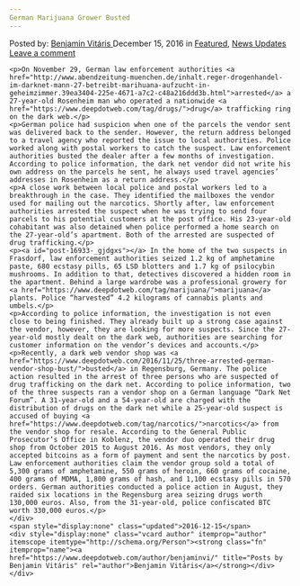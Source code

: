 ```yaml
---
German Marijuana Grower Busted
---
```

<article class="post-listing post-16933 post type-post status-publish format-standard has-post-thumbnail hentry 
    <div class="post-inner">
        <span>Posted by: <a href="https://www.deepdotweb.com/author/benjaminvi/" title="">Benjamin Vitáris </a></span>
    <span>December 15, 2016</span>
    <span>in <a href="https://www.deepdotweb.com/category/deepdot-news/" rel="category tag">Featured</a>, <a href="https://www.deepdotweb.com/category/news-updates/" rel="category tag">News Updates</a></span>
    <span><a href="https://www.deepdotweb.com/2016/12/15/german-marijuana-grower-busted/#respond">Leave a comment</a></span>
    </p>
    <div class="clear"></div>
    
    <p>On November 29, German law enforcement authorities <a href="http://www.abendzeitung-muenchen.de/inhalt.reger-drogenhandel-im-darknet-mann-27-betreibt-marihuana-aufzucht-in-geheimzimmer.39ea3404-225e-4671-a7c2-c48a216ddd3b.html">arrested</a> a 27-year-old Rosenheim man who operated a nationwide <a href="https://www.deepdotweb.com/tag/drugs/">drug</a> trafficking ring on the dark web.</p>
    <p>German police had suspicion when one of the parcels the vendor sent was delivered back to the sender. However, the return address belonged to a travel agency who reported the issue to local authorities. Police worked along with postal workers to catch the suspect. Law enforcement authorities busted the dealer after a few months of investigation. According to police information, the dark net vendor did not write his own address on the parcels he sent, he always used travel agencies’ addresses in Rosenheim as a return address.</p>
    <p>A close work between local police and postal workers led to a breakthrough in the case. They identified the mailboxes the vendor used for mailing out the narcotics. Shortly after, law enforcement authorities arrested the suspect when he was trying to send four parcels to his potential customers at the post office. His 23-year-old cohabitant was also detained when police performed a home search on the 27-year-old’s apartment. Both of the arrested are suspected of drug trafficking.</p>
    <p><a id="post-16933-_gjdgxs"></a> In the home of the two suspects in Frasdorf, law enforcement authorities seized 1.2 kg of amphetamine paste, 680 ecstasy pills, 65 LSD blotters and 1.7 kg of psilocybin mushrooms. In addition to that, detectives discovered a hidden room in the apartment. Behind a large wardrobe was a professional growery for <a href="https://www.deepdotweb.com/tag/marijuana/">marijuana</a> plants. Police “harvested” 4.2 kilograms of cannabis plants and umbels.</p>
    <p>According to police information, the investigation is not even close to being finished. They already built up a strong case against the vendor, however, they are looking for more suspects. Since the 27-year-old mostly dealt on the dark web, authorities are searching for customer information on the vendor’s devices and accounts.</p>
    <p>Recently, a dark web vendor shop was <a href="https://www.deepdotweb.com/2016/11/25/three-arrested-german-vendor-shop-bust/">busted</a> in Regensburg, Germany. The police action resulted in the arrest of three persons who are suspected of drug trafficking on the dark net. According to police information, two of the three suspects ran a vendor shop on a German language “Dark Net Forum”. A 31-year-old and a 54-year-old are charged with the distribution of drugs on the dark net while a 25-year-old suspect is accused of buying <a href="https://www.deepdotweb.com/tag/narcotics/">narcotics</a> from the vendor shop for resale. According to the General Public Prosecutor’s Office in Koblenz, the vendor duo operated their drug shop from October 2015 to August 2016. As most vendors, they only accepted bitcoins as a form of payment and sent the narcotics by post. Law enforcement authorities claim the vendor group sold a total of 5,300 grams of amphetamine, 550 grams of heroin, 660 grams of cocaine, 400 grams of MDMA, 1,800 grams of hash, and 1,100 ecstasy pills in 570 orders. German authorities conducted a police action in August, they raided six locations in the Regensburg area seizing drugs worth 130,000 euros. Also, from the 31-year-old, police confiscated BTC worth 330,000 euros.</p>
    </div>
    <span style="display:none" class="updated">2016-12-15</span>
    <div style="display:none" class="vcard author" itemprop="author" itemscope itemtype="http://schema.org/Person"><strong class="fn" itemprop="name"><a href="https://www.deepdotweb.com/author/benjaminvi/" title="Posts by Benjamin Vitáris" rel="author">Benjamin Vitáris</a></strong></div>
    </div>
</article>

